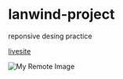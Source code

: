# lanwind-project
reponsive desing practice

<a href="https://project-6-jamaal-abdirahem.netlify.app/"> livesite</a>

![My Remote Image](https://themesberg.s3.us-east-2.amazonaws.com/public/products/landwind/landwind-thumbnail.jpg)
